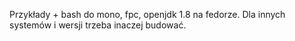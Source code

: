 Przykłady + bash do mono, fpc, openjdk 1.8 na fedorze. Dla innych systemów i wersji trzeba inaczej budować.
